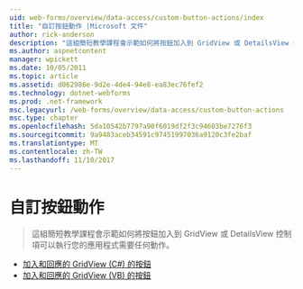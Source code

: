 ```yaml
---
uid: web-forms/overview/data-access/custom-button-actions/index
title: "自訂按鈕動作 |Microsoft 文件"
author: rick-anderson
description: "這組簡短教學課程會示範如何將按鈕加入到 GridView 或 DetailsView 控制項可以執行您的應用程式需要任何動作。"
ms.author: aspnetcontent
manager: wpickett
ms.date: 10/05/2011
ms.topic: article
ms.assetid: d062986e-9d2e-4de4-94e8-ea83ec76fef2
ms.technology: dotnet-webforms
ms.prod: .net-framework
msc.legacyurl: /web-forms/overview/data-access/custom-button-actions
msc.type: chapter
ms.openlocfilehash: 5da10542b7797a90f6019df2f3c94603be7276f3
ms.sourcegitcommit: 9a9483aceb34591c97451997036a9120c3fe2baf
ms.translationtype: MT
ms.contentlocale: zh-TW
ms.lasthandoff: 11/10/2017
---
```

<a name="custom-button-actions"></a>自訂按鈕動作
====================
> 這組簡短教學課程會示範如何將按鈕加入到 GridView 或 DetailsView 控制項可以執行您的應用程式需要任何動作。


- [加入和回應的 GridView (C#) 的按鈕](adding-and-responding-to-buttons-to-a-gridview-cs.md)
- [加入和回應的 GridView (VB) 的按鈕](adding-and-responding-to-buttons-to-a-gridview-vb.md)
